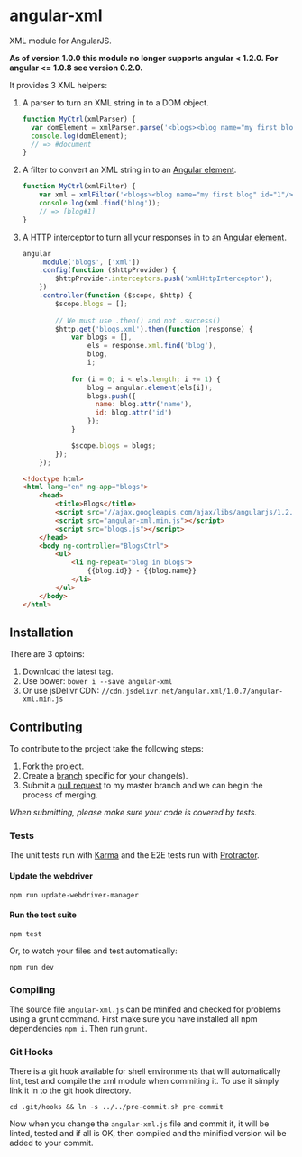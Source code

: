angular-xml
===========

XML module for AngularJS.

**As of version 1.0.0 this module no longer supports angular < 1.2.0. For angular <= 1.0.8 see version 0.2.0.**

It provides 3 XML helpers:

1.  A parser to turn an XML string in to a DOM object.

    ```js
    function MyCtrl(xmlParser) {
      var domElement = xmlParser.parse('<blogs><blog name="my first blog" id="1"/></blogs>');
      console.log(domElement);
      // => #document
    }
    ```

2.  A filter to convert an XML string in to an [Angular element][angular.element].

    ```js
    function MyCtrl(xmlFilter) {
        var xml = xmlFilter('<blogs><blog name="my first blog" id="1"/></blogs>');
        console.log(xml.find('blog'));
        // => [blog#1]
    }
    ```
    
3.  A HTTP interceptor to turn all your responses in to an [Angular element][angular.element].

    ```js
    angular
        .module('blogs', ['xml'])
        .config(function ($httpProvider) {
            $httpProvider.interceptors.push('xmlHttpInterceptor');
        })
        .controller(function ($scope, $http) {
            $scope.blogs = [];
            
            // We must use .then() and not .success()
            $http.get('blogs.xml').then(function (response) {
                var blogs = [],
                    els = response.xml.find('blog'),
                    blog,
                    i;
                
                for (i = 0; i < els.length; i += 1) {
                    blog = angular.element(els[i]);
                    blogs.push({
                      name: blog.attr('name'),
                      id: blog.attr('id')
                    });
                }
    
                $scope.blogs = blogs;
            });
        });
    ```
    
    ```html
    <!doctype html>
    <html lang="en" ng-app="blogs">
        <head>
            <title>Blogs</title>
            <script src="//ajax.googleapis.com/ajax/libs/angularjs/1.2.0/angular.min.js"></script>
            <script src="angular-xml.min.js"></script>
            <script src="blogs.js"></script>
        </head>
        <body ng-controller="BlogsCtrl">
            <ul>
                <li ng-repeat="blog in blogs">
                    {{blog.id}} - {{blog.name}}
                </li>
            </ul>
        </body>
    </html>
    ```

Installation
------------

There are 3 optoins:

1. Download the latest tag.
2. Use bower: `bower i --save angular-xml`
3. Or use jsDelivr CDN: `//cdn.jsdelivr.net/angular.xml/1.0.7/angular-xml.min.js`

Contributing
------------

To contribute to the project take the following steps:

1. [Fork](https://github.com/johngeorgewright/angular-xml/fork) the project.
2. Create a [branch](http://git-scm.com/docs/git-branch) specific for your change(s).
3. Submit a [pull request](https://help.github.com/articles/using-pull-requests/) to my master branch and we can begin the process of merging.

*When submitting, please make sure your code is covered by tests.*

### Tests

The unit tests run with [Karma](http://karma-runner.github.io/0.12/index.html) and the E2E tests run with [Protractor](https://github.com/angular/protractor).

#### Update the webdriver

```
npm run update-webdriver-manager
```

#### Run the test suite

```
npm test
```

Or, to watch your files and test automatically:

```
npm run dev
```

### Compiling

The source file `angular-xml.js` can be minifed and checked for problems using a grunt command. First make sure you have installed all npm dependencies `npm i`. Then run `grunt`.

[angular.element]: http://docs.angularjs.org/api/angular.element

### Git Hooks

There is a git hook available for shell environments that will automatically lint, test and compile the xml module when commiting it. To use it simply link it in to the git hook directory.

```
cd .git/hooks && ln -s ../../pre-commit.sh pre-commit
```

Now when you change the `angular-xml.js` file and commit it, it will be linted, tested and if all is OK, then compiled and the minified version wil be added to your commit.

